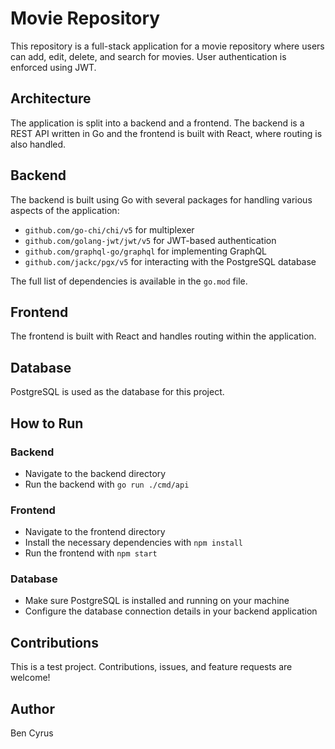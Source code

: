 # Movie Repository

This repository is a full-stack application for a movie repository where users can add, edit, delete, and search for movies. User authentication is enforced using JWT.

## Architecture

The application is split into a backend and a frontend. The backend is a REST API written in Go and the frontend is built with React, where routing is also handled. 

## Backend

The backend is built using Go with several packages for handling various aspects of the application:

- `github.com/go-chi/chi/v5` for multiplexer
- `github.com/golang-jwt/jwt/v5` for JWT-based authentication
- `github.com/graphql-go/graphql` for implementing GraphQL
- `github.com/jackc/pgx/v5` for interacting with the PostgreSQL database

The full list of dependencies is available in the `go.mod` file.

## Frontend

The frontend is built with React and handles routing within the application.

## Database

PostgreSQL is used as the database for this project.

## How to Run

### Backend

- Navigate to the backend directory
- Run the backend with `go run ./cmd/api`

### Frontend

- Navigate to the frontend directory
- Install the necessary dependencies with `npm install`
- Run the frontend with `npm start`

### Database

- Make sure PostgreSQL is installed and running on your machine
- Configure the database connection details in your backend application

## Contributions

This is a test project. Contributions, issues, and feature requests are welcome!

## Author

Ben Cyrus
